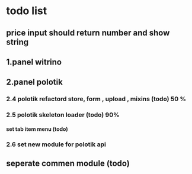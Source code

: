 # todo list

## price input should return number and show string

## 1.panel witrino

## 2.panel polotik

### 2.4 polotik refactord store, form , upload , mixins (todo) 50 %

### 2.5 polotik skeleton loader (todo) 90%

#### set tab item menu (todo)

### 2.6 set new module for polotik api

## seperate commen module (todo)
